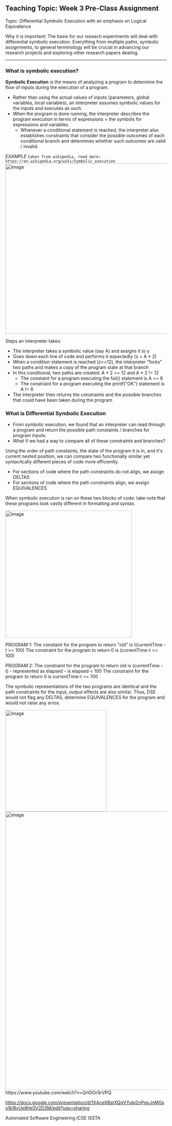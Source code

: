 ## Teaching Topic: Week 3 Pre-Class Assignment

Topic: Differential Symbolic Execution with an emphasis on Logical Equivalence

Why it is important: The basis for our reseach experiments will deal with differential symbolic execution. Everything from multiple paths, symbolic assignments, to general terminology will be crucial in advancing our research projects and exploring other research papers dealing.

---
### What is symbolic execution?
**Symbolic Execution** is the means of analyzing a program to determine the flow of inputs during the execution of a program.
- Rather than using the actual values of inputs (parameters, global variables, local variables), an interpreter assumes symbolic values for the inputs and executes as such.
- When the program is done running, the interpreter describes the program execution in terms of expressions + the symbols for expressions and variables. 
  - Whenever a conditional statement is reached, the interpreter also establishes constraints that consider the possible outcomes of each conditional branch and determines whether such outcomes are valid / invalid. 

*EXAMPLE*
`taken from wikipedia, read more: https://en.wikipedia.org/wiki/Symbolic_execution`
<img width="530" alt="image" src="https://user-images.githubusercontent.com/61306390/195430755-dd1a3eac-03ed-4aa7-8f48-dac30eb6c7b3.png">

Steps an interpreter takes:
- The interpreter takes a symbolic value (say A) and assigns it to y
- Goes down each line of code and performs it expectedly (z = A * 2)
- When a condition statement is reached (z==12), the interpreter "forks" two paths and makes a copy of the program state at that branch
- In this conditional, two paths are created: A * 2 == 12 and A * 2 != 12
  - The constaint for a program executing the fail() statement is A == 6
  - The constraint for a program executing the printf("OK") statement is A != 6
- The interpreter then returns the constraints and the possible branches that could have been taken during the program

### What is Differential Symbolic Execution
- From symbolic execution, we found that an interpreter can read through a program and return the possible path constaints / branches for program inputs. 
- What if we had a way to compare all of these constraints and branches?

Using the order of path constaints, the state of the program it is in, and it's current nested position, we can compare two functionally similar yet syntacitcally different pieces of code more efficiently. 
- For sections of code where the path constraints do not align, we assign DELTAS
- For sections of code where the path constraints align, we assign EQUIVALENCES

When symbolic execution is ran on these two blocks of code:
take note that these programs look vastly different in formatting and syntax.

<img width="395" alt="image" src="https://user-images.githubusercontent.com/61306390/195433311-7c570950-d7a4-40b7-8fb6-bedc6af51968.png">

PROGRAM 1:
The constaint for the program to return "old" is !(currentTime - t >= 100)
The constraint for the program to return 0 is (currentTime-t >= 100) 

PROGRAM 2:
The constraint for the program to return old is (currentTime - t) - represented as elapsed - is elapsed < 100
The constraint for the program to return 0 is currentTime-t >= 100 

The symbolic representations of the two programs are identical and the path constraints for the input, output effects are also similar. Thus, DSE would not flag any DELTAS, determine EQUIVALENCES for the program and would not raise any erros. 

<img width="316" alt="image" src="https://user-images.githubusercontent.com/61306390/196077210-96b5b761-2a53-4a26-bde7-aa27365d1815.png">
<img width="867" alt="image" src="https://user-images.githubusercontent.com/61306390/196077184-d6e2daee-9513-417a-8905-631bc493d381.png">
https://www.youtube.com/watch?v=QrtGOrSrVPQ

https://docs.google.com/presentation/d/1XAceXBstXQqVYubj2nPgoJnMGxo1kl8vUp8hk0V2D3M/edit?usp=sharing

Automated Software Engineering
ICSE
ISSTA

